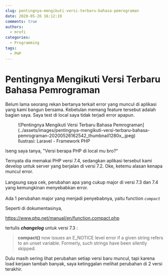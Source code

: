 ```yaml
---
slug: pentingnya-mengikuti-versi-terbaru-bahasa-pemrograman
date: 2020-05-26 16:12:19
comments: true
authors:
  - mrofi
categories:
  - Programming
tags:
  - PHP
---
```


# Pentingnya Mengikuti Versi Terbaru Bahasa Pemrograman

Belum lama seorang rekan bertanya terkait error yang muncul di aplikasi yang kami bangun bersama. Kebetulan memang feature tersebut adalah bagian saya. Saya test di local saya tidak terjadi error apapun.

<!-- more -->

<figure markdown="span">
  ![Pentingnya Mengikuti Versi Terbaru Bahasa Pemrograman](../assets/images/pentingnya-mengikuti-versi-terbaru-bahasa-pemrograman-20200526162542_thumbnail1280x_.jpeg)
  <figcaption markdown>
    Ilustrasi: Laravel - Framework PHP
  </figcaption>
</figure>

Iseng saya tanya, "Versi berapa PHP di local mu bro?"

Ternyata dia memakai PHP versi 7.4, sedangkan aplikasi tersebut kami develop untuk server yang berjalan di versi 7.2. Oke, ketemu alasan kenapa muncul error.<br /><br />Langsung saya cek, perubahan apa yang cukup major di versi 7.3 dan 7.4 yang kemungkinan menyebabkan error.<br /><br />Ada 1 perubahan major yang menjadi penyebabnya, yaitu function <code><em>compact</em></code>

Seperti di dokumentasinya, 

<a href="https://www.php.net/manual/en/function.compact.php">https://www.php.net/manual/en/function.compact.php</a>

tertulis <em><strong>changelog</strong></em> untuk versi 7.3 :</p>
<blockquote>
<span class="function"><strong>compact()</strong></span> now issues an E_NOTICE level error if a given string refers to an unset variable. Formerly, such strings have been silently skipped.
</blockquote>

Dulu masih sering lihat perubahan setiap versi baru muncul, tapi karena load kerjaan tambah banyak, saya ketinggalan melihat perubahan di 2 versi terakhir.
